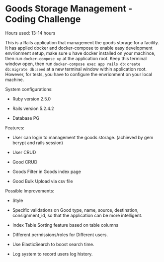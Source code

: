 # Goods Storage Management - Coding Challenge

Hours used: 13-14 hours

This is a Rails application that management the goods storage for a facility. It has applied docker and docker-compose to enable easy development envrionment setup, make sure u have docker installed on your machince, then run `docker-compose up` at the application root. Keep this terminal window open, then run `docker-compose exec app rails db:create db:migrate db:seed` at a new terminal window within application root. However, for tests, you have to configure the envrionment on your local machine.

System configurations:

* Ruby version 2.5.0

* Rails version 5.2.4.2

* Database PG

Features:

* User can login to management the goods storage. (achieved by gem bcrypt and rails session)

* User CRUD

* Good CRUD

* Goods Filter in Goods index page

* Good Bulk Upload via csv file


Possible Improvements:

* Style

* Specific validations on Good type, name, source, destination, consignment_id, so that the application can be more intelligent.

* Index Table Sorting feature based on table columns

* Different permissions/roles for Different users.

* Use ElasticSearch to boost search time.

* Log system to record users log history.